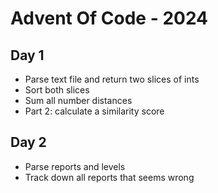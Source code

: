 # Advent Of Code - 2024

## Day 1

* Parse text file and return two slices of ints
* Sort both slices
* Sum all number distances
* Part 2: calculate a similarity score

## Day 2

* Parse reports and levels
* Track down all reports that seems wrong